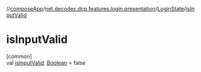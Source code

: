 //[composeApp](../../../index.md)/[net.decodex.dcp.features.login.presentation](../index.md)/[LoginState](index.md)/[isInputValid](is-input-valid.md)

# isInputValid

[common]\
val [isInputValid](is-input-valid.md): [Boolean](https://kotlinlang.org/api/latest/jvm/stdlib/kotlin/-boolean/index.html) = false
